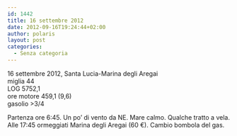 ```yaml
---
id: 1442
title: 16 settembre 2012
date: 2012-09-16T19:24:44+02:00
author: polaris
layout: post
categories:
  - Senza categoria
---
```

16 settembre 2012, Santa Lucia-Marina degli Aregai  
miglia 44  
LOG 5752,1  
ore motore 459,1 (9,6)  
gasolio >3/4

Partenza ore 6:45. Un po&#8217; di vento da NE. Mare calmo. Qualche tratto a vela. Alle 17:45 ormeggiati Marina degli Aregai (60 €). Cambio bombola del gas.

&nbsp;
